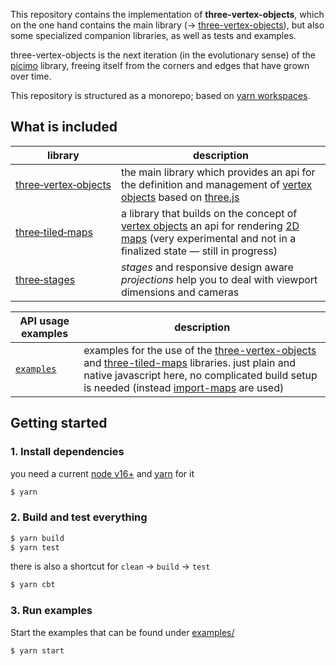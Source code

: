 This repository contains the implementation of **three-vertex-objects**, which on the one hand contains the main library (&rarr; [three-vertex-objects](./three-vertex-objects/)), but also some specialized companion libraries, as well as tests and examples.

three-vertex-objects is the next iteration (in the evolutionary sense) of the [picimo](https://github.com/spearwolf/picimo) library, freeing itself from the corners and edges that have grown over time.

This repository is structured as a monorepo; based on [yarn workspaces](https://yarnpkg.com/features/workspaces).

## What is included

| library | description |
|-|-|
| [three&#x2011;vertex&#x2011;objects](./three-vertex-objects/) | the main library which provides an api for the definition and management of [vertex objects](./ThinkTank.md) based on [three.js](https://threejs.org/) |
| [three&#x2011;tiled&#x2011;maps](./three-tiled-maps/) | a library that builds on the concept of [vertex objects](./ThinkTank.md) an api for rendering [2D maps](./three-tiled-maps/src/README.md) (very experimental and not in a finalized state &mdash; still in progress) |
| [three&#x2011;stages](./three-stages/) | _stages_ and responsive design aware _projections_ help you to deal with viewport dimensions and cameras |

| API usage examples | description |
|-|-|
| [`examples`](./examples/) | examples for the use of the [three-vertex-objects](./three-vertex-objects/) and [three-tiled-maps](./three-tiled-maps/) libraries. just plain and native javascript here, no complicated build setup is needed (instead [import-maps](https://caniuse.com/import-maps) are used) |


## Getting started

### 1. Install dependencies

you need a current [node v16+](https://nodejs.org/) and [yarn](https://yarnpkg.com/) for it

```sh
$ yarn
```

### 2. Build and test everything

```sh
$ yarn build
$ yarn test
```

there is also a shortcut for `clean` &rarr; `build` &rarr; `test`

```sh
$ yarn cbt
```


### 3. Run examples

Start the examples that can be found under [examples/](./examples/)

```sh
$ yarn start
```

